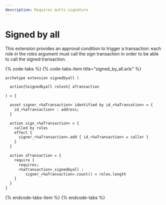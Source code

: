 ```yaml
---
description: Requires multi-signature
---
```


# Signed by all

This extension provides an approval condition to trigger a transaction: each role in the _roles_ argument must call the _sign_ transaction in order to be able to call the signed transaction.

{% code-tabs %}
{% code-tabs-item title="signed\_by\_all.arlx" %}
```ocaml
archetype extension signedbyall (

  action[%signedbyall roles%] aTransaction

) = {

  asset signer_<%aTransaction> identified by id_<%aTransation> = {
    id_<%aTransaction> : address;
  }

  action sign_<%aTransaction> = {
    called by roles
    effect {
      signer_<%aTransaction>.add { id_<%aTransaction> = caller }
    }
  }

  action aTransaction = {
    require {
      requires;
      <%aTransaction>_signedbyall : 
         signer_<%aTransaction>.count() = roles.length
    }
  }
}
```
{% endcode-tabs-item %}
{% endcode-tabs %}

